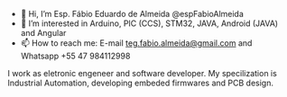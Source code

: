 - 👋 Hi, I’m Esp. Fábio Eduardo de Almeida @espFabioAlmeida
- 👀 I’m interested in Arduino, PIC (CCS), STM32, JAVA, Android (JAVA) and Angular
- 📫 How to reach me: E-mail teg.fabio.almeida@gmail.com and Whatsapp +55 47 984112998

I work as eletronic engeneer and software developer. 
My specilization is Industrial Automation, developing embeded firmwares and PCB design.

<!---
espFabioAlmeida/espFabioAlmeida is a ✨ special ✨ repository because its `README.md` (this file) appears on your GitHub profile.
You can click the Preview link to take a look at your changes.
--->
